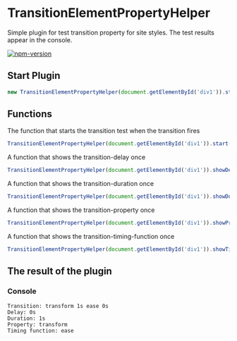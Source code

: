 # TransitionElementPropertyHelper
Simple plugin for test transition property for site styles. The test results appear in the console.

[![npm-version](https://img.shields.io/npm/v/transition-element-property-helper)](https://www.npmjs.com/package/transition-element-property-helper)


## Start Plugin

```javascript
new TransitionElementPropertyHelper(document.getElementById('div1')).start();
```

## Functions

The function that starts the transition test when the transition fires

```javascript
TransitionElementPropertyHelper(document.getElementById('div1')).start();
```

A function that shows the transition-delay once

```javascript
TransitionElementPropertyHelper(document.getElementById('div1')).showDelay();
```

A function that shows the transition-duration once

```javascript
TransitionElementPropertyHelper(document.getElementById('div1')).showDuration();
```

A function that shows the transition-property once

```javascript
TransitionElementPropertyHelper(document.getElementById('div1')).showProperty();
```


A function that shows the transition-timing-function once

```javascript
TransitionElementPropertyHelper(document.getElementById('div1')).showTimingFunction();
```
## The result of the plugin
### Console
```
Transition: transform 1s ease 0s
Delay: 0s
Duration: 1s
Property: transform
Timing function: ease
```
